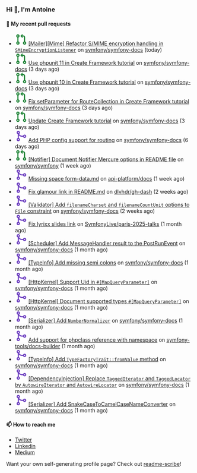 ### Hi 👋, I'm Antoine

#### 👷 My recent pull requests

- ![](./assets/pr-open.svg) [[Mailer][Mime] Refactor S/MIME encryption handling in `SMimeEncryptionListener`](https://github.com/symfony/symfony-docs/pull/20935) on [symfony/symfony-docs](https://github.com/symfony/symfony-docs) (today)
- ![](./assets/pr-open.svg) [Use phpunit 11 in Create Framework tutorial](https://github.com/symfony/symfony-docs/pull/20930) on [symfony/symfony-docs](https://github.com/symfony/symfony-docs) (3 days ago)
- ![](./assets/pr-open.svg) [Use phpunit 10 in Create Framework tutorial](https://github.com/symfony/symfony-docs/pull/20929) on [symfony/symfony-docs](https://github.com/symfony/symfony-docs) (3 days ago)
- ![](./assets/pr-open.svg) [Fix setParameter for RouteCollection in Create Framework tutorial](https://github.com/symfony/symfony-docs/pull/20928) on [symfony/symfony-docs](https://github.com/symfony/symfony-docs) (3 days ago)
- ![](./assets/pr-open.svg) [Update Create Framework tutorial](https://github.com/symfony/symfony-docs/pull/20927) on [symfony/symfony-docs](https://github.com/symfony/symfony-docs) (3 days ago)
- ![](./assets/pr-merged.svg) [Add PHP config support for routing](https://github.com/symfony/symfony-docs/pull/20923) on [symfony/symfony-docs](https://github.com/symfony/symfony-docs) (6 days ago)
- ![](./assets/pr-open.svg) [[Notifier] Document Notifier Mercure options in README file](https://github.com/symfony/symfony/pull/60259) on [symfony/symfony](https://github.com/symfony/symfony) (1 week ago)
- ![](./assets/pr-merged.svg) [Missing space form-data.md](https://github.com/api-platform/docs/pull/2157) on [api-platform/docs](https://github.com/api-platform/docs) (1 week ago)
- ![](./assets/pr-merged.svg) [Fix glamour link in README.md](https://github.com/dlvhdr/gh-dash/pull/564) on [dlvhdr/gh-dash](https://github.com/dlvhdr/gh-dash) (2 weeks ago)
- ![](./assets/pr-merged.svg) [[Validator] Add `filenameCharset` and `filenameCountUnit` options to `File` constraint](https://github.com/symfony/symfony-docs/pull/20906) on [symfony/symfony-docs](https://github.com/symfony/symfony-docs) (2 weeks ago)
- ![](./assets/pr-merged.svg) [Fix lyrixx slides link](https://github.com/SymfonyLive/paris-2025-talks/pull/1) on [SymfonyLive/paris-2025-talks](https://github.com/SymfonyLive/paris-2025-talks) (1 month ago)
- ![](./assets/pr-merged.svg) [[Scheduler] Add MessageHandler result to the PostRunEvent](https://github.com/symfony/symfony-docs/pull/20804) on [symfony/symfony-docs](https://github.com/symfony/symfony-docs) (1 month ago)
- ![](./assets/pr-merged.svg) [[TypeInfo] Add missing semi colons](https://github.com/symfony/symfony-docs/pull/20788) on [symfony/symfony-docs](https://github.com/symfony/symfony-docs) (1 month ago)
- ![](./assets/pr-merged.svg) [[HttpKernel] Support Uid in `#[MapQueryParameter]`](https://github.com/symfony/symfony-docs/pull/20784) on [symfony/symfony-docs](https://github.com/symfony/symfony-docs) (1 month ago)
- ![](./assets/pr-merged.svg) [[HttpKernel] Document supported types `#[MapQueryParameter]`](https://github.com/symfony/symfony-docs/pull/20783) on [symfony/symfony-docs](https://github.com/symfony/symfony-docs) (1 month ago)
- ![](./assets/pr-merged.svg) [[Serializer] Add `NumberNormalizer`](https://github.com/symfony/symfony-docs/pull/20782) on [symfony/symfony-docs](https://github.com/symfony/symfony-docs) (1 month ago)
- ![](./assets/pr-merged.svg) [Add support for phpclass reference with namespace](https://github.com/symfony-tools/docs-builder/pull/190) on [symfony-tools/docs-builder](https://github.com/symfony-tools/docs-builder) (1 month ago)
- ![](./assets/pr-merged.svg) [[TypeInfo] Add `TypeFactoryTrait::fromValue` method](https://github.com/symfony/symfony-docs/pull/20781) on [symfony/symfony-docs](https://github.com/symfony/symfony-docs) (1 month ago)
- ![](./assets/pr-merged.svg) [[DependencyInjection] Replace `TaggedIterator` and `TaggedLocator` by `AutowireIterator` and `AutowireLocator`](https://github.com/symfony/symfony-docs/pull/20775) on [symfony/symfony-docs](https://github.com/symfony/symfony-docs) (1 month ago)
- ![](./assets/pr-merged.svg) [[Serializer] Add SnakeCaseToCamelCaseNameConverter](https://github.com/symfony/symfony-docs/pull/20774) on [symfony/symfony-docs](https://github.com/symfony/symfony-docs) (1 month ago)

#### 📫 How to reach me

- [Twitter](https://twitter.com/a_lamirault)
- [Linkedin](https://www.linkedin.com/in/antoine-lamirault-9a9a9a107/)
- [Medium](https://alamirault.medium.com)

Want your own self-generating profile page? Check out [readme-scribe](https://github.com/muesli/readme-scribe)!

